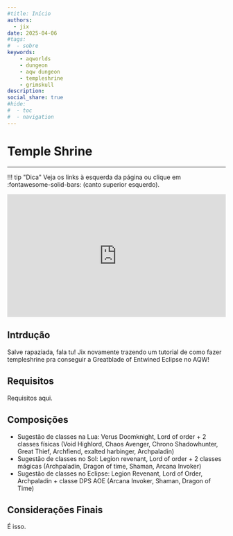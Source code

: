 ```yaml
---
#title: Início
authors:
  - jix
date: 2025-04-06
#tags:
#  - sobre
keywords:
    - aqworlds
    - dungeon
    - aqw dungeon
    - templeshrine
    - grimskull
description: 
social_share: true
#hide:
#  - toc
#  - navigation
---
```

# Temple Shrine
---
!!! tip "Dica"
    Veja os links à esquerda da página ou clique em :fontawesome-solid-bars: (canto superior esquerdo).

<div style="position: relative; width: 100%; padding-bottom: 56.25%; height: 0; overflow: hidden;">
  <iframe 
    src="https://www.youtube.com/embed/S5W-I2NS49E?si=TbOvatKVkrzLYMwz" 
    title="YouTube video player" 
    frameborder="0" 
    allow="accelerometer; autoplay; clipboard-write; encrypted-media; gyroscope; picture-in-picture; web-share" 
    referrerpolicy="strict-origin-when-cross-origin" 
    allowfullscreen 
    style="position: absolute; top: 0; left: 0; width: 100%; height: 100%;"
  ></iframe>
</div>

## Intrdução
Salve rapaziada, fala tu! Jix novamente trazendo um tutorial de como fazer templeshrine pra conseguir a Greatblade of Entwined Eclipse no AQW!

## Requisitos
Requisitos aqui.

## Composições
- Sugestão de classes na Lua: Verus Doomknight, Lord of order + 2 classes físicas (Void Highlord, Chaos Avenger, Chrono Shadowhunter, Great Thief, Archfiend, exalted harbinger, Archpaladin)
- Sugestão de classes no Sol: Legion revenant, Lord of order + 2 classes mágicas (Archpaladin, Dragon of time, Shaman, Arcana Invoker)
- Sugestão de classes no Eclipse: Legion Revenant, Lord of Order, Archpaladin + classe DPS AOE (Arcana Invoker, Shaman, Dragon of Time)

## Considerações Finais
É isso.